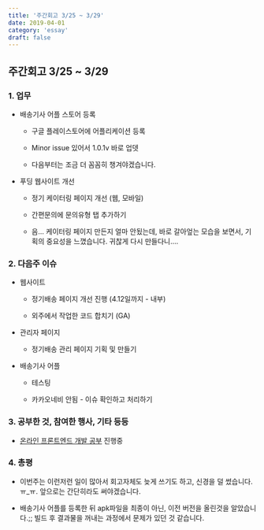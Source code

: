 ```yaml
---
title: '주간회고 3/25 ~ 3/29'
date: 2019-04-01
category: 'essay'
draft: false
---
```


## 주간회고 3/25 ~ 3/29

### 1. 업무

- 배송기사 어플 스토어 등록

  - 구글 플레이스토어에 어플리케이션 등록

  - Minor issue 있어서 1.0.1v 바로 업뎃

  - 다음부터는 조금 더 꼼꼼히 챙겨야겠습니다.

- 푸딩 웹사이트 개선

  - 정기 케이터링 페이지 개선 (웹, 모바일)

  - 간편문의에 문의유형 탭 추가하기

  - 음... 케이터링 페이지 만든지 얼마 안됬는데, 바로 갈아엎는 모습을 보면서, 기획의 중요성을 느꼈습니다. 귀찮게 다시 만들다니....

### 2. 다음주 이슈

- 웹사이트

  - 정기배송 페이지 개선 진행 (4.12일까지 - 내부)

  - 외주에서 작업한 코드 합치기 (GA)

- 관리자 페이지

  - 정기배송 관리 페이지 기획 및 만들기

- 배송기사 어플

  - 테스팅

  - 카카오네비 안됨 - 이슈 확인하고 처리하기

### 3. 공부한 것, 참여한 행사, 기타 등등

- [온라인 프론트엔드 개발 공부](https://school.programmers.co.kr/courses/9847) 진행중

### 4. 총평

- 이번주는 이런저런 일이 많아서 회고자체도 늦게 쓰기도 하고, 신경을 덜 썼습니다. ㅠ\_ㅠ. 앞으로는 간단히라도 써야겠습니다.

- 배송기사 어플를 등록한 뒤 apk파일을 최종이 아닌, 이전 버전을 올린것을 알았습니다.;; 빌드 후 결과물을 꺼내는 과정에서 문제가 있던 것 같습니다.
